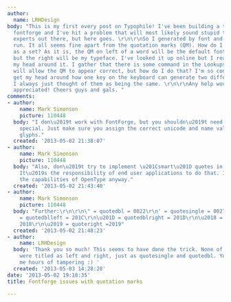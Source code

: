 ```yaml
---
author:
  name: LRHDesign
body: "This is my first every post on Typophile! I've been building a typeface in
  fontforge and I've hit a problem that will most likely sound stupid to all of the
  experts out there, but here goes. \r\n\r\nSo I generated by font and gave it a test
  run. It all seems fine apart from the quotation marks (QM). How do I command them
  as a set? As it is, the QM on left of a word will be the default font (like Helvetica)
  but the right will be my typeface. I've looked it up online but I really can't get
  my head around it. I gather that there is some command in the Lookups section that
  will allow the QM to appear correct, but how do I do that? I'm so confused! I can't
  get my head around how one key on the keyboard can generate two different graphemes.
  I always just thought of them as being the same. \r\n\r\nAny help would be much
  appreciated! Cheers guys and gals. "
comments:
- author:
    name: Mark Simonson
    picture: 110448
  body: "I don\u2019t work with FontForge, but you shouldn\u2019t need to do anything
    special. Just make sure you assign the correct unicode and name values for the
    glyphs."
  created: '2013-05-02 21:38:07'
- author:
    name: Mark Simonson
    picture: 110448
  body: "Also, don\u2019t try to implement \u201Csmart\u201D quotes in your font.
    It\u2019s the responsibility of end user applications to do that. It\u2019s beyond
    the capabilities of OpenType anyway."
  created: '2013-05-02 21:43:40'
- author:
    name: Mark Simonson
    picture: 110448
  body: "Further:\r\n\r\n\" = quotedbl = 0022\r\n' = quotesingle = 0027\r\n\u201C
    = quotedblleft = 201C\r\n\u201D = quotedblright = 201D\r\n\u2018 = quoteleft =
    2018\r\n\u2019 = quoteright =2019"
  created: '2013-05-02 21:48:23'
- author:
    name: LRHDesign
  body: 'Thank you so much! This seems to have done the trick. None of my graphemes
    were titled as left and right, just as quotesingle and quotedbl. You''ve saved
    me hours of tampering :) '
  created: '2013-05-03 14:28:28'
date: '2013-05-02 19:18:35'
title: Fontforge issues with quotation marks

---
```

